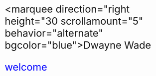 <style>
  .redtext{
  color:red;
  }
  .bluetext{
  color:blue;
  }
  
  h{
  font-size:128px;
  font-family:Monospace;
  }
  p{
  font-size:32px;
  }
  

</style>
<marquee direction="right height="30 scrollamount="5" behavior="alternate" bgcolor="blue">Dwayne Wade</marquee>
<p class="bluetext">welcome</p>
